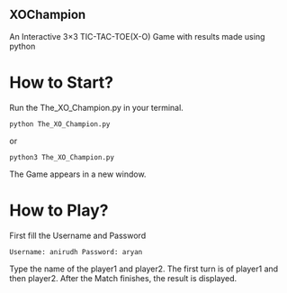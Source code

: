 ## XOChampion

An Interactive 3×3 TIC-TAC-TOE(X-O) Game with results made using python

# How to Start?

Run the The_XO_Champion.py in your terminal.

`
python The_XO_Champion.py
` 

or

`
python3 The_XO_Champion.py
`

The Game appears in a new window.

# How to Play?

First fill the Username and Password

`Username: anirudh
Password: aryan`

Type the name of the player1 and player2.
The first turn is of player1 and then player2.
After the Match finishes, the result is displayed.
